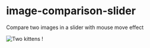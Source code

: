 # image-comparison-slider
Compare two images in a slider with mouse move effect

![Two kittens !](http://g.recordit.co/8zrscob1n6.gif)
